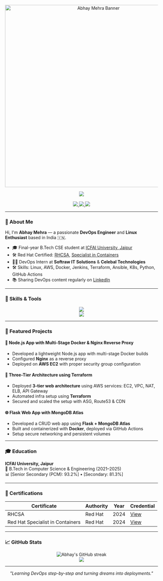 <!-- GitHub Profile README for Abhay Mehra -->

<!-- Banner -->
<p align="center">
  <img src="https://raw.githubusercontent.com/abhaymehra/your-repo/main/banner.png" alt="Abhay Mehra Banner" width="600px" />
</p>


</p>

<!-- Visitor Badge and Social Links -->
<div align="center">
  <img src="https://api.visitorbadge.io/api/visitors?path=https%3A%2F%2Fgithub.com%2Fabhaymehra%2Fabhaymehra&label=VISITORS&labelColor=%23000&countColor=%230A0209" />
  <br><br>
  <a href="https://www.linkedin.com/in/abhay-mehra-619645222/" target="_blank">
    <img src="https://img.shields.io/badge/LinkedIn-0A66C2?style=for-the-badge&logo=linkedin&logoColor=white"/>
  </a>
  <a href="mailto:abhaymehra220@gmail.com">
    <img src="https://img.shields.io/badge/Gmail-EA4335?style=for-the-badge&logo=gmail&logoColor=white" />
  </a>
  <a href="https://twitter.com/abhaymehra25">
    <img src="https://img.shields.io/badge/Twitter-1DA1F2?style=for-the-badge&logo=twitter&logoColor=white" />
  </a>
</div>

---

<!-- About Me -->
### 👋 About Me
Hi, I'm **Abhay Mehra** — a passionate **DevOps Engineer** and **Linux Enthusiast** based in India 🇮🇳.

- 🎓 Final-year B.Tech CSE student at [ICFAI University, Jaipur](https://www.iujharkhand.edu.in/)
- 🛠️ Red Hat Certified: [RHCSA](https://www.credly.com/badges/1389f40b-3b6d-47b6-94df-e0752b185907/print), [Specialist in Containers](https://www.credly.com/badges/5734ea73-2e48-4c74-b43b-735a5b16dcab/public_url)
- 🧑‍💻 DevOps Intern at **Softraw IT Solutions** & **Celebal Technologies**
- 🛠️ Skills: Linux, AWS, Docker, Jenkins, Terraform, Ansible, K8s, Python, GitHub Actions
- 📚 Sharing DevOps content regularly on [LinkedIn](https://www.linkedin.com/in/abhay-mehra-619645222/)

---

<!-- 🛠️ Skills -->
### 🚀 Skills & Tools
<p align="center">
  <img src="https://skillicons.dev/icons?i=linux,aws,docker,jenkins,kubernetes,ansible,terraform,git,github" />
  <br>
  <img src="https://skillicons.dev/icons?i=python,bash,nginx,grafana,prometheus,mongodb,mysql,html" />
</p>

---

<!-- 📁 Projects -->
### 🧪 Featured Projects

#### 🚀 Node.js App with Multi-Stage Docker & Nginx Reverse Proxy
- Developed a lightweight Node.js app with multi-stage Docker builds
- Configured **Nginx** as a reverse proxy
- Deployed on **AWS EC2** with proper security group configuration

#### 🧱 Three-Tier Architecture using Terraform
- Deployed **3-tier web architecture** using AWS services: EC2, VPC, NAT, ELB, API Gateway
- Automated infra setup using **Terraform**
- Secured and scaled the setup with ASG, Route53 & CDN

#### 🌐 Flask Web App with MongoDB Atlas
- Developed a CRUD web app using **Flask + MongoDB Atlas**
- Built and containerized with **Docker**, deployed via GitHub Actions
- Setup secure networking and persistent volumes

---

<!-- 🎓 Education -->
### 🎓 Education
**ICFAI University, Jaipur**  
📍 B.Tech in Computer Science & Engineering (2021–2025)  
📊 [Senior Secondary (PCM): 93.2%] • [Secondary: 81.3%]

---

<!-- 🏆 Certifications -->
### 🏅 Certifications
| Certificate | Authority | Year | Credential |
|------------|-----------|------|------------|
| RHCSA | Red Hat | 2024 | [View](https://www.credly.com/badges/1389f40b-3b6d-47b6-94df-e0752b185907/print) |
| Red Hat Specialist in Containers | Red Hat | 2024 | [View](https://www.credly.com/badges/5734ea73-2e48-4c74-b43b-735a5b16dcab/public_url) |

---

<!-- 🔧 GitHub Stats -->
### 📈 GitHub Stats
<p align="center">
  <img src="https://github-readme-streak-stats.herokuapp.com/?user=abhaymehra&theme=radical&hide_border=true" alt="Abhay's GitHub streak" />
  <br>
  <img src="https://github-readme-stats.vercel.app/api?username=abhaymehra&show_icons=true&theme=radical&hide_border=true" />
</p>

---

<!-- 🧠 Quote -->
<i><p align="center">"Learning DevOps step-by-step and turning dreams into deployments."</p></i>

